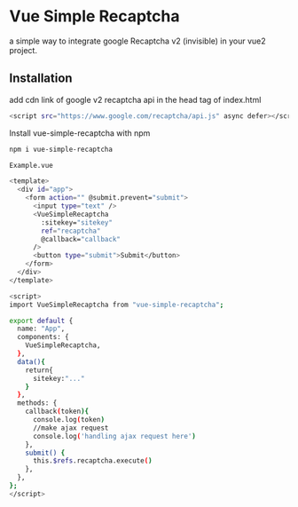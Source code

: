 
# Vue Simple Recaptcha

a simple way to integrate google Recaptcha v2 (invisible) in your vue2 project.





## Installation

add cdn link of google v2 recaptcha api in the head tag of index.html

```bash
<script src="https://www.google.com/recaptcha/api.js" async defer></script>
```

Install vue-simple-recaptcha with npm

```bash
npm i vue-simple-recaptcha
```

```bash
Example.vue

<template>
  <div id="app">
    <form action="" @submit.prevent="submit">
      <input type="text" />
      <VueSimpleRecaptcha
        :sitekey="sitekey"
        ref="recaptcha"
        @callback="callback"
      />
      <button type="submit">Submit</button>
    </form>
  </div>
</template>

<script>
import VueSimpleRecaptcha from "vue-simple-recaptcha";

export default {
  name: "App",
  components: {
    VueSimpleRecaptcha,
  },
  data(){
    return{
      sitekey:"..."
    }
  },
  methods: {
    callback(token){
      console.log(token)
      //make ajax request
      console.log('handling ajax request here')
    },
    submit() {
      this.$refs.recaptcha.execute()
    },
  },
};
</script>
```